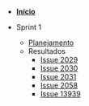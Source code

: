 - [<b>Início</b>](/)

- Sprint 1
  - [Planejamento](/sprints/sprint_1/planejamento.md)
  - Resultados
    - [Issue 2029](/sprints/sprint_1/resultados/issue2029.md)
    - [Issue 2030](/sprints/sprint_1/resultados/issue2030.md)
    - [Issue 2031](/sprints/sprint_1/resultados/issue2031.md)
    - [Issue 2058](/sprints/sprint_1/resultados/issue2058.md)
    - [Issue 13939](/sprints/sprint_1/resultados/issue13939.md)

